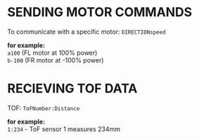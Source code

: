 # SENDING MOTOR COMMANDS

To communicate with a specific motor: `DIRECTIONspeed`

**for example:**  
`a100` (FL motor at 100% power)  
`b-100` (FR motor at -100% power)

# RECIEVING TOF DATA

TOF: `ToFNumber:Distance`

**for example:**  
`1:234` - ToF sensor 1 measures 234mm